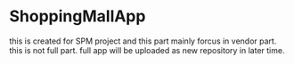 # ShoppingMallApp
this is created for SPM project and this part mainly forcus in vendor part. this is not full part. full app will be uploaded as new repository in later time.
